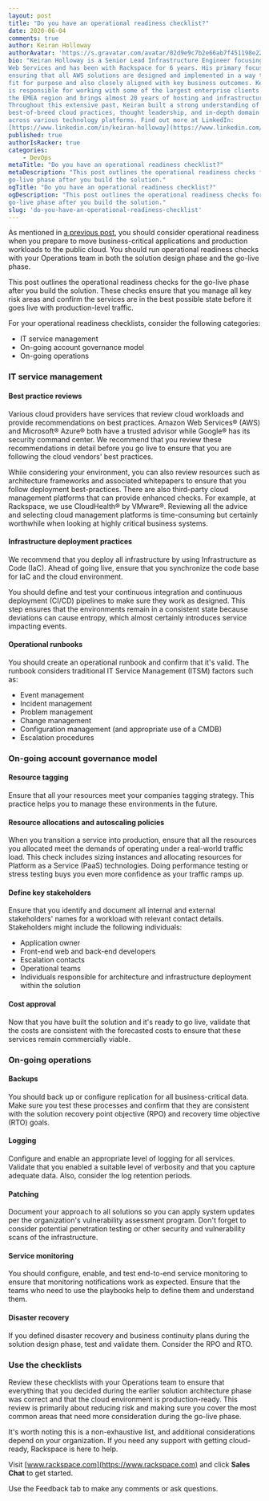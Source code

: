 ```yaml
---
layout: post
title: "Do you have an operational readiness checklist?"
date: 2020-06-04
comments: true
author: Keiran Holloway
authorAvatar: 'https://s.gravatar.com/avatar/02d9e9c7b2e66ab7f451198e22374be1'
bio: "Keiran Holloway is a Senior Lead Infrastructure Engineer focusing on Amazon
Web Services and has been with Rackspace for 6 years. His primary focus is
ensuring that all AWS solutions are designed and implemented in a way that is
fit for purpose and also closely aligned with key business outcomes. Keiran
is responsible for working with some of the largest enterprise clients within
the EMEA region and brings almost 20 years of hosting and infrastructure experience.
Throughout this extensive past, Keiran built a strong understanding of
best-of-breed cloud practices, thought leadership, and in-depth domain knowledge
across various technology platforms. Find out more at LinkedIn:
[https://www.linkedin.com/in/keiran-holloway](https://www.linkedin.com/in/keiran-holloway)."
published: true
authorIsRacker: true
categories:
    - DevOps
metaTitle: "Do you have an operational readiness checklist?"
metaDescription: "This post outlines the operational readiness checks for the
go-live phase after you build the solution."
ogTitle: "Do you have an operational readiness checklist?"
ogDescription: "This post outlines the operational readiness checks for the
go-live phase after you build the solution."
slug: 'do-you-have-an-operational-readiness-checklist'
---
```


As mentioned in
[a previous post](https://www.rackspace.com/blog/focusing-just-cost-optimization-youve-already-wasted-money),
you should consider operational readiness when you prepare to move business-critical
applications and production workloads to the public cloud. You should run
operational readiness checks with your Operations team in both the solution
design phase and the go-live phase.

<!--more-->

This post outlines the operational readiness checks for the go-live phase after
you build the solution. These checks ensure that you manage all key risk areas
and confirm the services are in the best possible state before it goes live with
production-level traffic.

For your operational readiness checklists, consider the following categories:

- IT service management
- On-going account governance model
- On-going operations

### IT service management

#### Best practice reviews

Various cloud providers have services that review cloud workloads and provide
recommendations on best practices. Amazon Web Services&reg; (AWS) and Microsoft&reg;
Azure&reg; both have a trusted advisor while Google&reg; has its security command
center. We recommend that you review these recommendations in detail before you
go live to ensure that you are following the cloud vendors' best practices.

While considering your environment, you can also review resources such as
architecture frameworks and associated whitepapers to ensure that you follow
deployment best-practices. There are also third-party cloud management platforms
that can provide enhanced checks. For example, at Rackspace, we use CloudHealth&reg;
by VMware&reg;. Reviewing all the advice and selecting cloud management platforms
is time-consuming but certainly worthwhile when looking at highly critical
business systems.

#### Infrastructure deployment practices

We recommend that you deploy all infrastructure by using Infrastructure as Code
(IaC). Ahead of going live, ensure that you synchronize the code base for IaC
and the cloud environment.

You should define and test your continuous integration and continuous deployment
(CI/CD) pipelines to make sure they work as designed. This step ensures that the
environments remain in a consistent state because deviations can cause entropy,
which almost certainly introduces service impacting events.

#### Operational runbooks

You should create an operational runbook and confirm that it's valid.  The
runbook considers traditional IT Service Management (ITSM) factors such as:

- Event management
- Incident management
- Problem management
- Change management
- Configuration management (and appropriate use of a CMDB)
- Escalation procedures

### On-going account governance model

#### Resource tagging

Ensure that all your resources meet your companies tagging strategy. This
practice helps you to manage these environments in the future.

#### Resource allocations and autoscaling policies

 When you transition a service into production, ensure that all the resources
 you allocated meet the demands of operating under a real-world traffic load.
 This check includes sizing instances and allocating resources for Platform as
 a Service (PaaS) technologies. Doing performance testing or stress testing buys
 you even more confidence as your traffic ramps up.

#### Define key stakeholders

Ensure that you identify and document all internal and external stakeholders'
names for a workload with relevant contact details. Stakeholders might include
the following individuals:

- Application owner
- Front-end web and back-end developers
- Escalation contacts
- Operational teams
- Individuals responsible for architecture and infrastructure deployment within
  the solution

#### Cost approval

Now that you have built the solution and it's ready to go live, validate that
the costs are consistent with the forecasted costs to ensure that these services
remain commercially viable.

### On-going operations

#### Backups

You should back up or configure replication for all business-critical data. Make
sure you test these processes and confirm that they are consistent with the
solution recovery point objective (RPO) and recovery time objective (RTO) goals.

#### Logging

Configure and enable an appropriate level of logging for all services. Validate
that you enabled a suitable level of verbosity and that you capture adequate
data. Also, consider the log retention periods.

#### Patching

Document your approach to all solutions so you can apply system updates per the
organization's vulnerability assessment program. Don't forget to consider
potential penetration testing or other security and vulnerability scans of the
infrastructure.

#### Service monitoring

You should configure, enable, and test end-to-end service monitoring to ensure
that monitoring notifications work as expected. Ensure that the teams who need
to use the playbooks help to define them and understand them.

#### Disaster recovery

If you defined disaster recovery and business continuity plans during the solution
design phase, test and validate them. Consider the RPO and RTO.

### Use the checklists

Review these checklists with your Operations team to ensure that everything that
you decided during the earlier solution architecture phase was correct and that
the cloud environment is production-ready. This review is primarily about reducing
risk and making sure you cover the most common areas that need more consideration
during the go-live phase.

It's worth noting this is a non-exhaustive list, and additional considerations
depend on your organization. If you need any support with getting cloud-ready,
Rackspace is here to help.

Visit [www.rackspace.com](https://www.rackspace.com) and click **Sales Chat**
to get started.

Use the Feedback tab to make any comments or ask questions.
